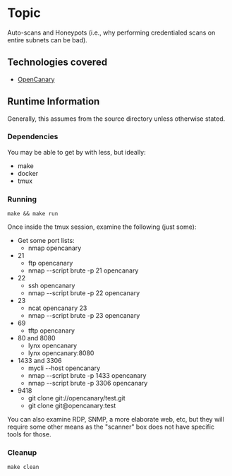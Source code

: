 # Topic
Auto-scans and Honeypots
(i.e., why performing credentialed scans on entire subnets can be bad).

## Technologies covered
- [OpenCanary](https://opencanary.readthedocs.io/en/latest/)

## Runtime Information
Generally, this assumes from the source directory unless otherwise stated.

### Dependencies
You may be able to get by with less, but ideally:
- make
- docker
- tmux

### Running
```
make && make run
```

Once inside the tmux session, examine the following (just some):
- Get some port lists:
  - nmap opencanary
- 21
  - ftp opencanary
  - nmap --script brute -p 21 opencanary
- 22
  - ssh opencanary
  - nmap --script brute -p 22 opencanary
- 23
  - ncat opencanary 23
  - nmap --script brute -p 23 opencanary
- 69
  - tftp opencanary
- 80 and 8080
  - lynx opencanary
  - lynx opencanary:8080
- 1433 and 3306
  - mycli --host opencanary
  - nmap --script brute -p 1433 opencanary
  - nmap --script brute -p 3306 opencanary
- 9418
  - git clone git://opencanary/test.git
  - git clone git@opencanary:test

You can also examine RDP, SNMP, a more elaborate web, etc, but they will
require some other means as the "scanner" box does not have specific tools for
those.

### Cleanup
```
make clean
```
